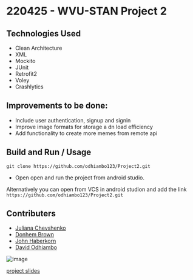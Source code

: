 # 220425 - WVU-STAN Project 2

## Technologies Used

- Clean Architecture
- XML
- Mockito
- JUnit
- Retrofit2
- Voley
- Crashlytics


## Improvements to be done:

- Include user authentication, signup and signin
- Improve image formats for storage a dn load efficiency
- Add functionality to create more memes from remote api

## Build and Run / Usage

  `git clone https://github.com/odhiambo123/Project2.git`
  
  - Open open and run the project from android studio.

Alternatively you can open from VCS in android studion and add the link `https://github.com/odhiambo123/Project2.git`

## Contributers

- [Juliana Chevshenko](https://github.com/jshev)
- [Donhem Brown](https://github.com/DonhemABrown)
- [John Haberkorn](https://github.com/SourDoe)
- [David Odhiambo](https://github.com/odhiambo123)
    
    

![image](https://user-images.githubusercontent.com/8829018/171968606-d0837808-468d-4f85-a218-181b1c064abc.png)


[project slides](https://docs.google.com/presentation/d/16_qSNLxi-03I08IG3h7qrYs9qL6HHBaQ200-4hjLlto/edit#slide=id.g13454d82cb8_3_0)


